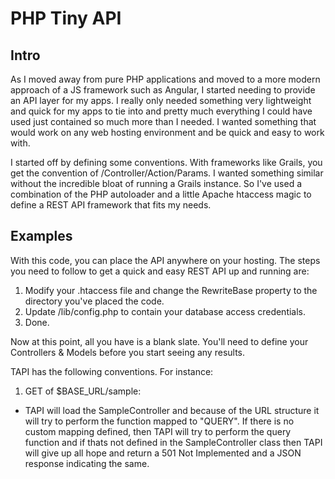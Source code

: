 # PHP Tiny API

Intro 
-----

As I moved away from pure PHP applications and moved to a more modern approach of a JS framework such as Angular, I started needing to provide an API layer for my apps. I really only needed something very lightweight and quick for my apps to tie into and pretty much everything I could have used just contained so much more than I needed. I wanted something that would work on any web hosting environment and be quick and easy to work with.

I started off by defining some conventions. With frameworks like Grails, you get the convention of /Controller/Action/Params. I wanted something similar without the incredible bloat of running a Grails instance. So I've used a combination of the PHP autoloader and a little Apache htaccess magic to define a REST API framework that fits my needs.


Examples
-----

With this code, you can place the API anywhere on your hosting. The steps you need to follow to get a quick and easy REST API up and running are:

1. Modify your .htaccess file and change the RewriteBase property to the directory you've placed the code. 
1. Update /lib/config.php to contain your database access credentials.
1. Done.

Now at this point, all you have is a blank slate. You'll need to define your Controllers & Models before you start seeing any results.

TAPI has the following conventions. For instance:

1. GET of $BASE_URL/sample:
 * TAPI will load the SampleController and because of the URL structure it will try to perform the function mapped to "QUERY". If there is no custom mapping defined, then TAPI will try to perform the query function and if thats not defined in the SampleController class then TAPI will give up all hope and return a 501 Not Implemented and a JSON response indicating the same.
